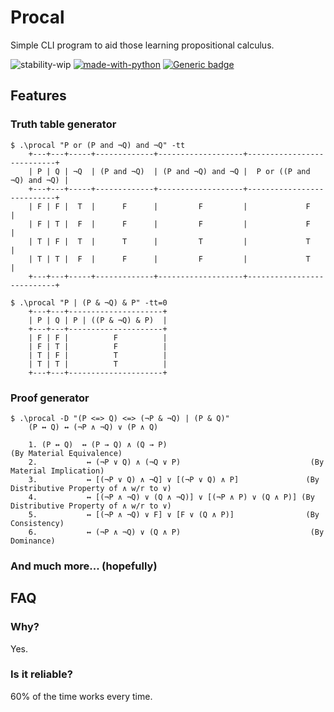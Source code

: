 # Procal
Simple CLI program to aid those learning propositional calculus.

![stability-wip](https://img.shields.io/badge/stability-work_in_progress-lightgrey.svg)
[![made-with-python](https://img.shields.io/badge/Made%20with-Python-1f425f.svg)](https://www.python.org/)
[![Generic badge](https://img.shields.io/badge/You%20didn%27t-ask%20for%20this-red.svg)](https://shields.io/)

## Features
### Truth table generator
```
$ .\procal "P or (P and ¬Q) and ¬Q" -tt
    +---+---+-----+-------------+-------------------+---------------------------+
    | P | Q | ¬Q  | (P and ¬Q)  | (P and ¬Q) and ¬Q |  P or ((P and ¬Q) and ¬Q) |
    +---+---+-----+-------------+-------------------+---------------------------+
    | F | F |  T  |      F      |         F         |             F             |
    | F | T |  F  |      F      |         F         |             F             |
    | T | F |  T  |      T      |         T         |             T             |
    | T | T |  F  |      F      |         F         |             T             |
    +---+---+-----+-------------+-------------------+---------------------------+

$ .\procal "P | (P & ¬Q) & P" -tt=0
    +---+---+---------------------+
    | P | Q | P | ((P & ¬Q) & P)  |
    +---+---+---------------------+
    | F | F |          F          |
    | F | T |          F          |
    | T | F |          T          |
    | T | T |          T          |
    +---+---+---------------------+
```
### Proof generator
```
$ .\procal -D "(P <=> Q) <=> (¬P & ¬Q) | (P & Q)"
    (P ↔ Q) ↔ (¬P ∧ ¬Q) ∨ (P ∧ Q)

    1. (P ↔ Q)  ↔ (P → Q) ∧ (Q → P)                                 (By Material Equivalence)
    2.           ↔ (¬P ∨ Q) ∧ (¬Q ∨ P)                             (By Material Implication)
    3.           ↔ [(¬P ∨ Q) ∧ ¬Q] ∨ [(¬P ∨ Q) ∧ P]               (By Distributive Property of ∧ w/r to ∨)
    4.           ↔ [(¬P ∧ ¬Q) ∨ (Q ∧ ¬Q)] ∨ [(¬P ∧ P) ∨ (Q ∧ P)] (By Distributive Property of ∧ w/r to ∨)
    5.           ↔ [(¬P ∧ ¬Q) ∨ F] ∨ [F ∨ (Q ∧ P)]                (By Consistency)
    6.           ↔ (¬P ∧ ¬Q) ∨ (Q ∧ P)                             (By Dominance)

```

### And much more... (hopefully)

## FAQ

### Why?
Yes.

### Is it reliable?
60% of the time works every time.
